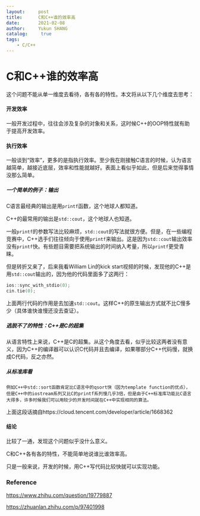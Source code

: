 ```yaml
---
layout:     post
title:      C和C++谁的效率高
date:       2021-02-08
author:     Yukun SHANG
catalog: 	 true
tags:
    - C/C++
---
```




# C和C++谁的效率高

这个问题不能从单一维度去看待，各有各的特性。本文将从以下几个维度去思考：

#### 开发效率

一般开发过程中，往往会涉及复杂的对象和关系，这时候C++的OOP特性就有助于提高开发效率。

#### 执行效率

一般谈到“效率”，更多的是指执行效率。至少我在刚接触C语言的时候，认为语言越简单，越接近底层，效率和性能就越好。表面上看似乎如此，但是后来觉得事情没那么简单。

##### 一个简单的例子：输出

C语言最经典的输出是用`printf`函数，这个地球人都知道。

C++的最常用的输出是`std::cout`，这个地球人也知道。

一般`printf`的参数写法比较麻烦，`std::cout`的写法就很方便。但是，在一些编程竞赛中，C++选手们往往倾向于使用`printf`来输出。这是因为`std::cout`输出效率没有`printf`快。有些题目需要把系统输出的时间纳入考量，所以`printf`更受青睐。

但是转折又来了，后来我看William Lin的kick start视频的时候，发现他的C++是用`std::cout`输出的，因为他的代码里面多了这两行：

```C++
ios::sync_with_stdio(0);
cin.tie(0);
```

上面两行代码的作用是去加速`std::cout`。这样C++的原生输出方式就不比C慢多少（具体谁快谁慢还没去查证）。

##### 逃脱不了的特性：C++是C的超集

从语言特性上来说，C++是C的超集。从这个角度去看，似乎比较这两者没有意义，因为C++的编译器可以认识C代码并且去编译，如果哪部分C++代码慢，就换成C代码，反之亦然。

##### 从标准库看

```
例如C++中std::sort函数肯定比C语言中的qsort快（因为template function的优点），但是C++中的iostream系列又比C的printf系列慢几乎3倍，但是由于C++标准库功能比C语言大得多，许多时候我们可以用较少的开发时间就在C++中实现相同的算法。
```

上面这段话摘自https://cloud.tencent.com/developer/article/1668362



#### 结论

比较了一通，发现这个问题似乎没什么意义。

C和C++各有各的特性，不能简单地说谁比谁效率高。

只是一般来说，开发的时候，用C++写代码比较快就可以实现功能。





### Reference

https://www.zhihu.com/question/19779887

https://zhuanlan.zhihu.com/p/97401998